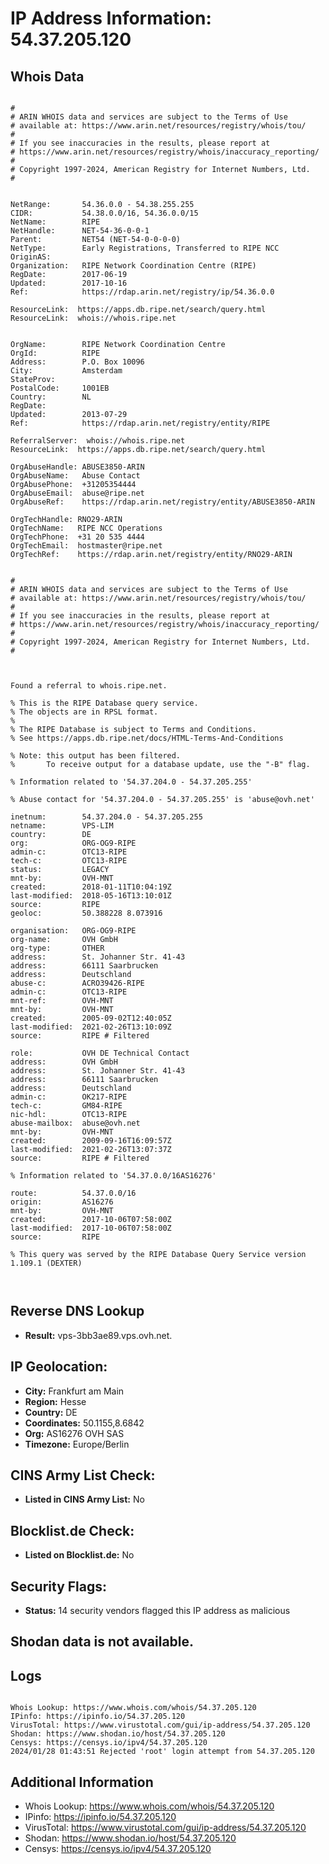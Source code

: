 # IP Address Information: 54.37.205.120

## Whois Data
```

#
# ARIN WHOIS data and services are subject to the Terms of Use
# available at: https://www.arin.net/resources/registry/whois/tou/
#
# If you see inaccuracies in the results, please report at
# https://www.arin.net/resources/registry/whois/inaccuracy_reporting/
#
# Copyright 1997-2024, American Registry for Internet Numbers, Ltd.
#


NetRange:       54.36.0.0 - 54.38.255.255
CIDR:           54.38.0.0/16, 54.36.0.0/15
NetName:        RIPE
NetHandle:      NET-54-36-0-0-1
Parent:         NET54 (NET-54-0-0-0-0)
NetType:        Early Registrations, Transferred to RIPE NCC
OriginAS:       
Organization:   RIPE Network Coordination Centre (RIPE)
RegDate:        2017-06-19
Updated:        2017-10-16
Ref:            https://rdap.arin.net/registry/ip/54.36.0.0

ResourceLink:  https://apps.db.ripe.net/search/query.html
ResourceLink:  whois://whois.ripe.net


OrgName:        RIPE Network Coordination Centre
OrgId:          RIPE
Address:        P.O. Box 10096
City:           Amsterdam
StateProv:      
PostalCode:     1001EB
Country:        NL
RegDate:        
Updated:        2013-07-29
Ref:            https://rdap.arin.net/registry/entity/RIPE

ReferralServer:  whois://whois.ripe.net
ResourceLink:  https://apps.db.ripe.net/search/query.html

OrgAbuseHandle: ABUSE3850-ARIN
OrgAbuseName:   Abuse Contact
OrgAbusePhone:  +31205354444 
OrgAbuseEmail:  abuse@ripe.net
OrgAbuseRef:    https://rdap.arin.net/registry/entity/ABUSE3850-ARIN

OrgTechHandle: RNO29-ARIN
OrgTechName:   RIPE NCC Operations
OrgTechPhone:  +31 20 535 4444 
OrgTechEmail:  hostmaster@ripe.net
OrgTechRef:    https://rdap.arin.net/registry/entity/RNO29-ARIN


#
# ARIN WHOIS data and services are subject to the Terms of Use
# available at: https://www.arin.net/resources/registry/whois/tou/
#
# If you see inaccuracies in the results, please report at
# https://www.arin.net/resources/registry/whois/inaccuracy_reporting/
#
# Copyright 1997-2024, American Registry for Internet Numbers, Ltd.
#



Found a referral to whois.ripe.net.

% This is the RIPE Database query service.
% The objects are in RPSL format.
%
% The RIPE Database is subject to Terms and Conditions.
% See https://apps.db.ripe.net/docs/HTML-Terms-And-Conditions

% Note: this output has been filtered.
%       To receive output for a database update, use the "-B" flag.

% Information related to '54.37.204.0 - 54.37.205.255'

% Abuse contact for '54.37.204.0 - 54.37.205.255' is 'abuse@ovh.net'

inetnum:        54.37.204.0 - 54.37.205.255
netname:        VPS-LIM
country:        DE
org:            ORG-OG9-RIPE
admin-c:        OTC13-RIPE
tech-c:         OTC13-RIPE
status:         LEGACY
mnt-by:         OVH-MNT
created:        2018-01-11T10:04:19Z
last-modified:  2018-05-16T13:10:01Z
source:         RIPE
geoloc:         50.388228 8.073916

organisation:   ORG-OG9-RIPE
org-name:       OVH GmbH
org-type:       OTHER
address:        St. Johanner Str. 41-43
address:        66111 Saarbrucken
address:        Deutschland
abuse-c:        ACRO39426-RIPE
admin-c:        OTC13-RIPE
mnt-ref:        OVH-MNT
mnt-by:         OVH-MNT
created:        2005-09-02T12:40:05Z
last-modified:  2021-02-26T13:10:09Z
source:         RIPE # Filtered

role:           OVH DE Technical Contact
address:        OVH GmbH
address:        St. Johanner Str. 41-43
address:        66111 Saarbrucken
address:        Deutschland
admin-c:        OK217-RIPE
tech-c:         GM84-RIPE
nic-hdl:        OTC13-RIPE
abuse-mailbox:  abuse@ovh.net
mnt-by:         OVH-MNT
created:        2009-09-16T16:09:57Z
last-modified:  2021-02-26T13:07:37Z
source:         RIPE # Filtered

% Information related to '54.37.0.0/16AS16276'

route:          54.37.0.0/16
origin:         AS16276
mnt-by:         OVH-MNT
created:        2017-10-06T07:58:00Z
last-modified:  2017-10-06T07:58:00Z
source:         RIPE

% This query was served by the RIPE Database Query Service version 1.109.1 (DEXTER)



```
## Reverse DNS Lookup
- **Result:** vps-3bb3ae89.vps.ovh.net.

## IP Geolocation:
- **City:** Frankfurt am Main
- **Region:** Hesse
- **Country:** DE
- **Coordinates:** 50.1155,8.6842
- **Org:** AS16276 OVH SAS
- **Timezone:** Europe/Berlin

## CINS Army List Check:
- **Listed in CINS Army List:** 
No

## Blocklist.de Check:
- **Listed on Blocklist.de:** 
No

## Security Flags:
- **Status:** 14 security vendors flagged this IP address as malicious

## Shodan data is not available.

## Logs
```

Whois Lookup: https://www.whois.com/whois/54.37.205.120
IPinfo: https://ipinfo.io/54.37.205.120
VirusTotal: https://www.virustotal.com/gui/ip-address/54.37.205.120
Shodan: https://www.shodan.io/host/54.37.205.120
Censys: https://censys.io/ipv4/54.37.205.120
2024/01/28 01:43:51 Rejected 'root' login attempt from 54.37.205.120

```
## Additional Information
- Whois Lookup: https://www.whois.com/whois/54.37.205.120
- IPinfo: https://ipinfo.io/54.37.205.120
- VirusTotal: https://www.virustotal.com/gui/ip-address/54.37.205.120
- Shodan: https://www.shodan.io/host/54.37.205.120
- Censys: https://censys.io/ipv4/54.37.205.120

